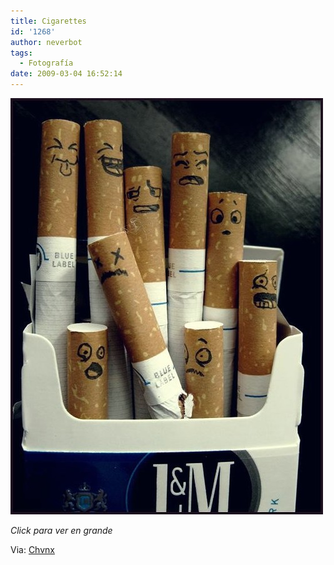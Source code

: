 ```yaml
---
title: Cigarettes
id: '1268'
author: neverbot
tags:
  - Fotografía
date: 2009-03-04 16:52:14
---
```


[![Cigarettes](./cigarettes/cigarettes.jpg "Cigarettes")](./cigarettes.jpg)

_Click para ver en grande_

Via: [Chvnx](http://chvnx.com/post/82037774/cigarettes)